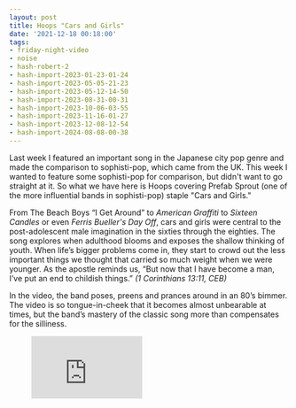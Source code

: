 ```yaml
---
layout: post
title: Hoops "Cars and Girls"
date: '2021-12-18 00:18:00'
tags:
- friday-night-video
- noise
- hash-robert-2
- hash-import-2023-01-23-01-24
- hash-import-2023-05-05-21-23
- hash-import-2023-05-12-14-50
- hash-import-2023-08-31-00-31
- hash-import-2023-10-06-03-55
- hash-import-2023-11-16-01-27
- hash-import-2023-12-08-12-54
- hash-import-2024-08-08-00-38
---
```


Last week I featured an important song in the Japanese city pop genre and made the comparison to sophisti-pop, which came from the UK. This week I wanted to feature some sophisti-pop for comparison, but didn't want to go straight at it. So what we have here is Hoops covering Prefab Sprout (one of the more influential bands in sophisti-pop) staple "Cars and Girls."

From The Beach Boys “I Get Around” to _American Graffiti_ to _Sixteen Candles_ or even _Ferris Bueller's Day Off_, cars and girls were central to the post-adolescent male imagination in the sixties through the eighties. The song explores when adulthood blooms and exposes the shallow thinking of youth. When life’s bigger problems come in, they start to crowd out the less important things we thought that carried so much weight when we were younger. As the apostle reminds us, “But now that I have become a man, I’ve put an end to childish things.” _(1 Corinthians 13:11, CEB)_

In the video, the band poses, preens and prances around in an 80’s bimmer. The video is so tongue-in-cheek that it becomes almost unbearable at times, but the band’s mastery of the classic song more than compensates for the silliness.

<figure class="kg-card kg-embed-card"><iframe width="200" height="113" src="https://www.youtube.com/embed/2kL4lmnfTJQ?feature=oembed" frameborder="0" allow="accelerometer; autoplay; clipboard-write; encrypted-media; gyroscope; picture-in-picture" allowfullscreen></iframe></figure>